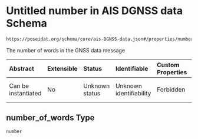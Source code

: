 # Untitled number in AIS DGNSS data Schema

```txt
https://poseidat.org/schema/core/ais-DGNSS-data.json#/properties/number_of_words
```

The number of words in the GNSS data message

| Abstract            | Extensible | Status         | Identifiable            | Custom Properties | Additional Properties | Access Restrictions | Defined In                                                                      |
| :------------------ | :--------- | :------------- | :---------------------- | :---------------- | :-------------------- | :------------------ | :------------------------------------------------------------------------------ |
| Can be instantiated | No         | Unknown status | Unknown identifiability | Forbidden         | Allowed               | none                | [ais-DGNSS-data.json*](schemas/core/ais-DGNSS-data.json "open original schema") |

## number_of_words Type

`number`
